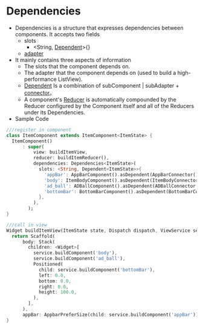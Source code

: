 # Dependencies

-   Dependencies is a structure that expresses dependencies between components. It accepts two fields
    -   slots
        -   <String, [Dependent](dependent.md)>{}
    -   [adapter](adapter.md)
-   It mainly contains three aspects of information
    -   The slots that the component depends on.
    -   The adapter that the component depends on (used to build a high-performance ListView).
    -   [Dependent](dependent.md) Is a combination of subComponent | subAdapter + [connector](connector.md)。
    -   A component's [Reducer](reducer.md) is automatically compounded by the Reducer configured by the Component itself and all of the Reducers under its Dependencies.
-   Sample Code

```dart
///register in component
class ItemComponent extends ItemComponent<ItemState> {
  ItemComponent()
      : super(
          view: buildItemView,
          reducer: buildItemReducer(),
          dependencies: Dependencies<ItemState>(
            slots: <String, Dependent<ItemState>>{
              'appBar': AppBarComponent().asDependent(AppBarConnector()),
              'body': ItemBodyComponent().asDependent(ItemBodyConnector()),
              'ad_ball': ADBallComponent().asDependent(ADBallConnector()),
              'bottomBar': BottomBarComponent().asDependent(BottomBarConnector()),
            },
          ),
        );
}

///call in view
Widget buildItemView(ItemState state, Dispatch dispatch, ViewService service) {
  return Scaffold(
      body: Stack(
        children: <Widget>[
          service.buildComponent('body'),
          service.buildComponent('ad_ball'),
          Positioned(
            child: service.buildComponent('bottomBar'),
            left: 0.0,
            bottom: 0.0,
            right: 0.0,
            height: 100.0,
          ),
        ],
      ),
      appBar: AppbarPreferSize(child: service.buildComponent('appBar')));
}
```
